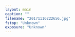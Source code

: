 ```yaml
---
layout: main
caption: ""
filename: "20171116222656.jpg"
fstop: "Unknown"
exposure: "Unknown"
---
```

